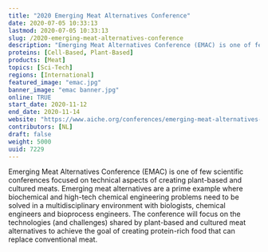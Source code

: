 ```yaml
---
title: "2020 Emerging Meat Alternatives Conference"
date: 2020-07-05 10:33:13
lastmod: 2020-07-05 10:33:13
slug: /2020-emerging-meat-alternatives-conference
description: "Emerging Meat Alternatives Conference (EMAC) is one of few scientific conferences focused on technical aspects of creating plant-based and cultured meats. Emerging meat alternatives are a prime example where biochemical and high-tech chemical engineering problems need to be solved in a multidisciplinary environment with biologists, chemical engineers and bioprocess engineers. The conference will focus on the technologies (and challenges) shared by plant-based and cultured meat alternatives to achieve the goal of creating protein-rich food that can replace conventional meat. "
proteins: [Cell-Based, Plant-Based]
products: [Meat]
topics: [Sci-Tech]
regions: [International]
featured_image: "emac.jpg"
banner_image: "emac banner.jpg"
online: TRUE
start_date: 2020-11-12
end_date: 2020-11-14
website: "https://www.aiche.org/conferences/emerging-meat-alternatives-conference/2020"
contributors: [NL]
draft: false
weight: 5000
uuid: 7229
---
```

<p>Emerging Meat Alternatives Conference (EMAC) is one of few scientific conferences focused on technical aspects of creating plant-based and cultured meats. Emerging meat alternatives are a prime example where biochemical and high-tech chemical engineering problems need to be solved in a multidisciplinary environment with biologists, chemical engineers and bioprocess engineers. The conference will focus on the technologies (and challenges) shared by plant-based and cultured meat alternatives to achieve the goal of creating protein-rich food that can replace conventional meat. </p>
